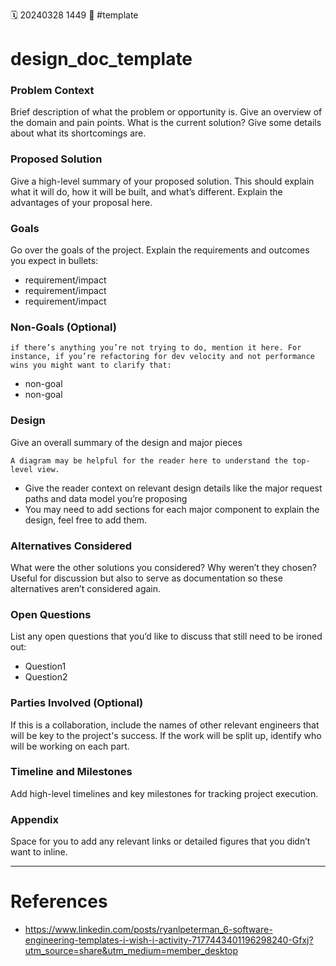 🗓️ 20240328 1449
📎 #template

# design_doc_template
### Problem Context
Brief description of what the problem or opportunity is. Give an overview of the domain and pain points. What is the current solution? Give some details about what its shortcomings are.
### Proposed Solution
Give a high-level summary of your proposed solution. This should explain what it will do, how it will be built, and what’s different. Explain the advantages of your proposal here.

### Goals
Go over the goals of the project. Explain the requirements and outcomes you expect in bullets:
- requirement/impact
- requirement/impact
- requirement/impact
### Non-Goals (Optional)
```ad-note
if there’s anything you’re not trying to do, mention it here. For instance, if you’re refactoring for dev velocity and not performance wins you might want to clarify that:
```
- non-goal
- non-goal
### Design
Give an overall summary of the design and major pieces
```ad-tip
A diagram may be helpful for the reader here to understand the top-level view. 
```

- Give the reader context on relevant design details like the major request paths and data model you’re proposing
- You may need to add sections for each major component to explain the design, feel free to add them.
### Alternatives Considered
What were the other solutions you considered? Why weren’t they chosen? Useful for discussion but also to serve as documentation so these alternatives aren’t considered again.

### Open Questions
List any open questions that you’d like to discuss that still need to be ironed out:
- Question1
- Question2

### Parties Involved (Optional)
If this is a collaboration, include the names of other relevant engineers that will be key to the project's success. If the work will be split up, identify who will be working on each part.

### Timeline and Milestones
Add high-level timelines and key milestones for tracking project execution.
### Appendix
Space for you to add any relevant links or detailed figures that you didn’t want to inline.


--- 
# References
- https://www.linkedin.com/posts/ryanlpeterman_6-software-engineering-templates-i-wish-i-activity-7177443401196298240-Gfxj?utm_source=share&utm_medium=member_desktop